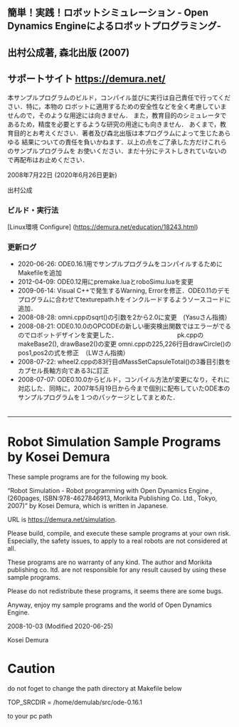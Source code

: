 ## 簡単！実践！ロボットシミュレーション - Open Dynamics Engineによるロボットプログラミング-
## 出村公成著, 森北出版 (2007)
## サポートサイト https://demura.net/

本サンプルプログラムのビルド，コンパイル並びに実行は自己責任で行ってください．特に，本物の
ロボットに適用するための安全性などを全く考慮していませんので，そのような用途には向きません．
また，教育目的のシミュレータであるため，精度を必要とするような研究の用途にも向きません．
あくまで，教育目的とお考えください．著者及び森北出版は本プログラムによって生じたあらゆる
結果についての責任を負いかねます．以上の点をご了承した方だけこれらのサンプルプログラムを
お使いください．まだ十分にテストしきれていないので再配布はお止めください．

2008年7月22日 (2020年6月26日更新) 
 
出村公成 

### ビルド・実行法  
[Linux環境   Configure]  (https://demura.net/education/18243.html) 

### 更新ログ

* 2020-06-26: ODE0.16.1用でサンプルプログラムをコンパイルするためにMakefileを追加 
* 2012-04-09: ODE0.12用にpremake.luaとroboSimu.luaを変更 
* 2009-06-14: Visual C++で発生するWarning, Errorを修正．ODE0.11のデモプログラムに合わせてtexturepath.hをインクルードするようソースコードに追加．  
* 2008-08-28: omni.cppのsqrt()の引数を2から2.0に変更　(Yasuさん指摘） 
* 2008-08-21: ODE0.10.0のOPCODEの新しい衝突検出関数ではエラーがでるのでロボットデザインを変更した． 
　　　　　　　　　 pk.cppのmakeBase2(), drawBase2()の変更 
            omni.cppの225,226行目drawCircle()のpos1,pos2の式を修正　（LWさん指摘） 
* 2008-07-22: wheel2.cppの83行目dMassSetCapsuleTotal()の3番目引数をカプセル長軸方向である3に訂正 
* 2008-07-07: ODE0.10.0からビルド，コンパイル方法が変更になり，それに対応した．同時に，2007年5月19日から今まで個別に配布していたODE本のサンプルプログラムを１つのパッケージとしてまとめた． 
　　　　　　　　　　　　　　　　　　　　　　　　　　　　　　　　　　　　
　　　　　　　　　　　　　　　　　　　　　　　　　　　　　　　　　　　　
-------------------

# Robot Simulation Sample Programs by Kosei Demura  
These sample programs are for the following my book.  

“Robot Simulation - Robot programming with Open Dynamics Engine , 
(260pages, ISBN:978-4627846913, Morikita Publishing Co. Ltd., Tokyo, 2007)” 
by Kosei Demura, which is written in Japanese.

URL is https://demura.net/simulation.

Please build, compile, and execute these sample programs at your own risk. 
Especially, the safety issues, to apply to a real robots are not considered at all.

These programs are no warranty of any kind. The author and Morikita publishing co. ltd.
are not responsible for any result caused by using these sample programs.

Please do not redistribute these programs, it seems there are some bugs.

Anyway, enjoy my sample programs and the world of Open Dynamics Engine.


2008-10-03 (Modified 2020-06-25)

Kosei Demura

# Caution 

do not foget to change the path directory at Makefile below 

TOP_SRCDIR = /home/demulab/src/ode-0.16.1

to your pc path
